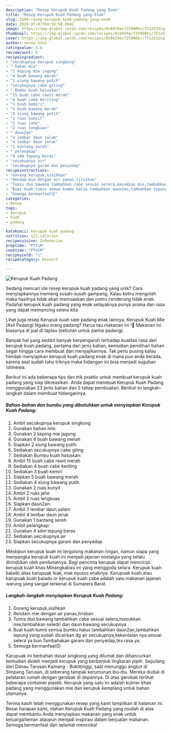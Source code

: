 ```yaml
---
description: "Resep Kerupuk Kuah Padang yang Enak"
title: "Resep Kerupuk Kuah Padang yang Enak"
slug: 3209-resep-kerupuk-kuah-padang-yang-enak
date: 2020-07-07T04:58:50.694Z
image: https://img-global.cpcdn.com/recipes/0c0429acf25900bc/751x532cq70/kerupuk-kuah-padang-foto-resep-utama.jpg
thumbnail: https://img-global.cpcdn.com/recipes/0c0429acf25900bc/751x532cq70/kerupuk-kuah-padang-foto-resep-utama.jpg
cover: https://img-global.cpcdn.com/recipes/0c0429acf25900bc/751x532cq70/kerupuk-kuah-padang-foto-resep-utama.jpg
author: Verna Soto
ratingvalue: 3.6
reviewcount: 8
recipeingredient:
- "secukupnya kerupuk singkong"
- " bahan mie"
- "2 keping mie jagung"
- "4 buah bawang merah"
- "2 siung bawang putih"
- "secukupnya cabe giling"
- " Bumbu kuah haluskan"
- "15 buah cabe rawit merah"
- "4 buah cabe keriting"
- "3 buah kemiri"
- "5 buah bawang merah"
- "4 siung bawang putih"
- "2 ruas kunyit"
- "2 ruas jahe"
- "2 ruas lengkuas"
- " daun2an"
- "3 lembar daun salam"
- "4 lembar daun jeruk"
- "1 bantang sereh"
- " pelengkap"
- "4 sdm tepung beras"
- "secukupnya air"
- "secukupnya garam dan penyedap"
recipeinstructions:
- "Goreng kerupuk,sisihkan"
- "Rendam mie dengan air panas,tiriskan"
- "Tumis duo bawang tambahkan cabe sesuai selera,masukkan mie,tambahkan seledri dan daun bawang secukupnya"
- "Buat kuah:tumis semua bumbu halus tambahkan daun2an,tambahkan tepung yang sudah dicairkan dg air secukupnya,kekentalan nya sesuai selera ya bun.Tambahakan garam dan penyedap,tes rasa ya."
- "Semoga bermanfaat😊"
categories:
- Resep
tags:
- kerupuk
- kuah
- padang

katakunci: kerupuk kuah padang 
nutrition: 121 calories
recipecuisine: Indonesian
preptime: "PT21M"
cooktime: "PT41M"
recipeyield: "1"
recipecategory: Dessert

---
```



![Kerupuk Kuah Padang](https://img-global.cpcdn.com/recipes/0c0429acf25900bc/751x532cq70/kerupuk-kuah-padang-foto-resep-utama.jpg)

Sedang mencari ide resep kerupuk kuah padang yang unik? Cara menyiapkannya memang susah-susah gampang. Kalau keliru mengolah maka hasilnya tidak akan memuaskan dan justru cenderung tidak enak. Padahal kerupuk kuah padang yang enak selayaknya punya aroma dan rasa yang dapat memancing selera kita.

Lihat juga resep Kerupuk kuah sate padang enak lainnya. Kerupuk Kuah Mie (Asli Padang) Ngaku orang padang? Harus tau makanan ini !🤭 Makanan ini biasanya di jual di taplau (sebutan untuk pantai padang).

Banyak hal yang sedikit banyak berpengaruh terhadap kualitas rasa dari kerupuk kuah padang, pertama dari jenis bahan, kemudian pemilihan bahan segar hingga cara membuat dan menyajikannya. Tak perlu pusing kalau hendak menyiapkan kerupuk kuah padang enak di mana pun anda berada, karena asal sudah tahu triknya maka hidangan ini bisa menjadi suguhan istimewa.


Berikut ini ada beberapa tips dan trik praktis untuk membuat kerupuk kuah padang yang siap dikreasikan. Anda dapat membuat Kerupuk Kuah Padang menggunakan 23 jenis bahan dan 5 tahap pembuatan. Berikut ini langkah-langkah dalam membuat hidangannya.

<!--inarticleads1-->

##### Bahan-bahan dan bumbu yang dibutuhkan untuk menyiapkan Kerupuk Kuah Padang:

1. Ambil secukupnya kerupuk singkong
1. Gunakan  bahan mie:
1. Gunakan 2 keping mie jagung
1. Gunakan 4 buah bawang merah
1. Siapkan 2 siung bawang putih
1. Sediakan secukupnya cabe giling
1. Sediakan  Bumbu kuah haluskan:
1. Ambil 15 buah cabe rawit merah
1. Sediakan 4 buah cabe keriting
1. Sediakan 3 buah kemiri
1. Siapkan 5 buah bawang merah
1. Sediakan 4 siung bawang putih
1. Gunakan 2 ruas kunyit
1. Ambil 2 ruas jahe
1. Ambil 2 ruas lengkuas
1. Siapkan  daun2an:
1. Ambil 3 lembar daun salam
1. Ambil 4 lembar daun jeruk
1. Gunakan 1 bantang sereh
1. Ambil  pelengkap:
1. Gunakan 4 sdm tepung beras
1. Sediakan secukupnya air
1. Siapkan secukupnya garam dan penyedap


Meskipun kerupuk kuah ini tergolong makanan ringan, namun siapa yang menyangka kerupuk kuah ini menjadi jajanan nostalgia yang selalu dirindukan oleh penikmatnya. Bagi pencinta kerupuk dapat mencicipi kerupuk kuah khas Minangkabau ini yang menggoda selara. Kerupuk kuah balado alias karupuak leak, mak nyusss enaknya. Karupuak kuah atau karupuak kuah balado or kerupuk kuah cabe adalah satu makanan jajanan warung yang sangat terkenal di Sumatera Barat. 

<!--inarticleads2-->

##### Langkah-langkah menyiapkan Kerupuk Kuah Padang:

1. Goreng kerupuk,sisihkan
1. Rendam mie dengan air panas,tiriskan
1. Tumis duo bawang tambahkan cabe sesuai selera,masukkan mie,tambahkan seledri dan daun bawang secukupnya
1. Buat kuah:tumis semua bumbu halus tambahkan daun2an,tambahkan tepung yang sudah dicairkan dg air secukupnya,kekentalan nya sesuai selera ya bun.Tambahakan garam dan penyedap,tes rasa ya.
1. Semoga bermanfaat😊


Karupuak ini berbahan dasar singkong yang dilumat dan dihancurkan kemudian dioleh menjadi kerupuk yang berbentuk lingkaran pipih. Sepulang dari Danau Tarusan Kamang - Bukittinggi, saat menunggu angkot di Simpang Tarusan, di seberang tampak kerumunan ibu-ibu. Mereka duduk di pelataran rumah dengan gerobak di depannya. Di atas gerobak terlihat beberapa container plastik. Kerupuk yang satu ini adalah kuliner khas padang yang menggunakan mie dan kerupuk kemplang untuk bahan utamanya. 

Terima kasih telah menggunakan resep yang kami tampilkan di halaman ini. Besar harapan kami, olahan Kerupuk Kuah Padang yang mudah di atas dapat membantu Anda menyiapkan makanan yang enak untuk keluarga/teman ataupun menjadi inspirasi dalam berjualan makanan. Semoga bermanfaat dan selamat mencoba!
